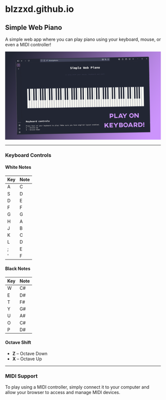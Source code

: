 # blzzxd.github.io

## Simple Web Piano

A simple web app where you can play piano using your keyboard, mouse, or even a MIDI controller!

![Preview Picture](/img/demo1.png)

---

### Keyboard Controls

#### White Notes

| Key | Note |
| --- | ---- |
|  A  |  C   |
|  S  |  D   |
|  D  |  E   |
|  F  |  F   |
|  G  |  G   |
|  H  |  A   |
|  J  |  B   |
|  K  |  C   |
|  L  |  D   |
|  ;  |  E   |
|  '  |  F   |

#### Black Notes

| Key | Note |
| --- | ---- |
|  W  |  C#  |
|  E  |  D#  |
|  T  |  F#  |
|  Y  |  G#  |
|  U  |  A#  |
|  O  |  C#  |
|  P  |  D#  |

#### Octave Shift

- **Z** – Octave Down  
- **X** – Octave Up  

___

### MIDI Support

To play using a MIDI controller, simply connect it to your computer and allow your browser to access and manage MIDI devices.
